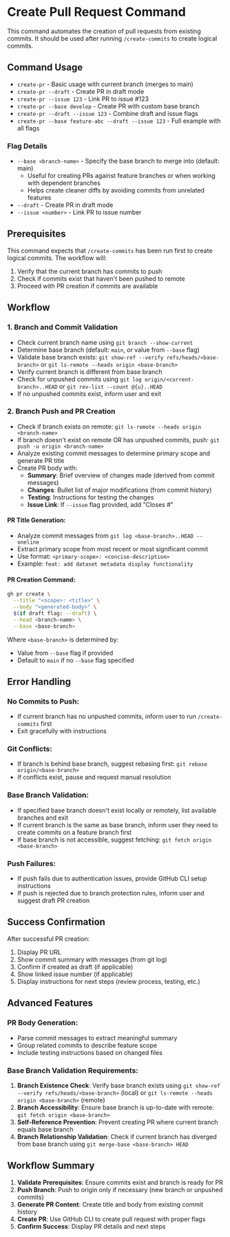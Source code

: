 # Create Pull Request Command

This command automates the creation of pull requests from existing commits. It should be used after running `/create-commits` to create logical commits.

## Command Usage

- `create-pr` - Basic usage with current branch (merges to main)
- `create-pr --draft` - Create PR in draft mode
- `create-pr --issue 123` - Link PR to issue #123
- `create-pr --base develop` - Create PR with custom base branch
- `create-pr --draft --issue 123` - Combine draft and issue flags
- `create-pr --base feature-abc --draft --issue 123` - Full example with all flags

### Flag Details

- `--base <branch-name>` - Specify the base branch to merge into (default: main)
  - Useful for creating PRs against feature branches or when working with dependent branches
  - Helps create cleaner diffs by avoiding commits from unrelated features
- `--draft` - Create PR in draft mode
- `--issue <number>` - Link PR to issue number

## Prerequisites

This command expects that `/create-commits` has been run first to create logical commits. The workflow will:

1. Verify that the current branch has commits to push
2. Check if commits exist that haven't been pushed to remote
3. Proceed with PR creation if commits are available

## Workflow

### 1. Branch and Commit Validation

- Check current branch name using `git branch --show-current`
- Determine base branch (default: `main`, or value from `--base` flag)
- Validate base branch exists: `git show-ref --verify refs/heads/<base-branch>` or `git ls-remote --heads origin <base-branch>`
- Verify current branch is different from base branch
- Check for unpushed commits using `git log origin/<current-branch>..HEAD` or `git rev-list --count @{u}..HEAD`
- If no unpushed commits exist, inform user and exit

### 2. Branch Push and PR Creation

- Check if branch exists on remote: `git ls-remote --heads origin <branch-name>`
- If branch doesn't exist on remote OR has unpushed commits, push: `git push -u origin <branch-name>`
- Analyze existing commit messages to determine primary scope and generate PR title
- Create PR body with:
  - **Summary**: Brief overview of changes made (derived from commit messages)
  - **Changes**: Bullet list of major modifications (from commit history)
  - **Testing**: Instructions for testing the changes
  - **Issue Link**: If `--issue` flag provided, add "Closes #<number>"

#### PR Title Generation:

- Analyze commit messages from `git log <base-branch>..HEAD --oneline`
- Extract primary scope from most recent or most significant commit
- Use format: `<primary-scope>: <concise-description>`
- Example: `feat: add dataset metadata display functionality`

#### PR Creation Command:

```bash
gh pr create \
  --title "<scope>: <title>" \
  --body "<generated-body>" \
  $(if draft flag: --draft) \
  --head <branch-name> \
  --base <base-branch>
```

Where `<base-branch>` is determined by:
- Value from `--base` flag if provided
- Default to `main` if no `--base` flag specified

## Error Handling

### No Commits to Push:

- If current branch has no unpushed commits, inform user to run `/create-commits` first
- Exit gracefully with instructions

### Git Conflicts:

- If branch is behind base branch, suggest rebasing first: `git rebase origin/<base-branch>`
- If conflicts exist, pause and request manual resolution

### Base Branch Validation:

- If specified base branch doesn't exist locally or remotely, list available branches and exit
- If current branch is the same as base branch, inform user they need to create commits on a feature branch first
- If base branch is not accessible, suggest fetching: `git fetch origin <base-branch>`

### Push Failures:

- If push fails due to authentication issues, provide GitHub CLI setup instructions
- If push is rejected due to branch protection rules, inform user and suggest draft PR creation

## Success Confirmation

After successful PR creation:

1. Display PR URL
2. Show commit summary with messages (from git log)
3. Confirm if created as draft (if applicable)
4. Show linked issue number (if applicable)
5. Display instructions for next steps (review process, testing, etc.)

## Advanced Features

### PR Body Generation:

- Parse commit messages to extract meaningful summary
- Group related commits to describe feature scope
- Include testing instructions based on changed files

### Base Branch Validation Requirements:

1. **Branch Existence Check**: Verify base branch exists using `git show-ref --verify refs/heads/<base-branch>` (local) or `git ls-remote --heads origin <base-branch>` (remote)
2. **Branch Accessibility**: Ensure base branch is up-to-date with remote: `git fetch origin <base-branch>`
3. **Self-Reference Prevention**: Prevent creating PR where current branch equals base branch
4. **Branch Relationship Validation**: Check if current branch has diverged from base branch using `git merge-base <base-branch> HEAD`

## Workflow Summary

1. **Validate Prerequisites**: Ensure commits exist and branch is ready for PR
2. **Push Branch**: Push to origin only if necessary (new branch or unpushed commits)
3. **Generate PR Content**: Create title and body from existing commit history
4. **Create PR**: Use GitHub CLI to create pull request with proper flags
5. **Confirm Success**: Display PR details and next steps
